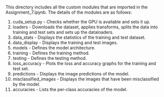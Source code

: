 This directory includes all the custom modules that are imported in the Assignment_7.ipynb. The details of the modules are as follows:

1. cuda_setup.py - Checks whether the GPU is available and sets it up.
2. loaders - Downloads the dataset, applies transforms, splits the data into training and test sets and sets up the dataloaders.
3. data_stats - Displays the statistics of the training and test dataset.
4. data_display - Displays the training and test images.
5. models - Defines the model architecture.
6. training - Defines the training method.
7. testing - Defines the testing method.
8. loss_accuracy - Plots the loss and accuracy graphs for the training and test set.
9. predictions - Displays the image predictions of the model.
10. misclassified_images - Displays the images that have been misclassified by the model.
11. accuracies - Lists the per-class accuracies of the model.
